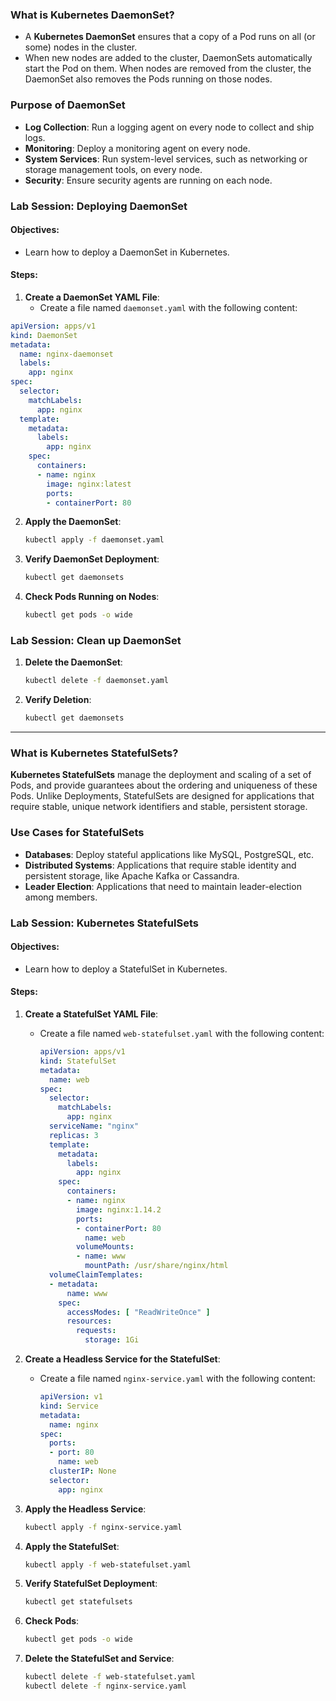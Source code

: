### What is  Kubernetes DaemonSet?

- A **Kubernetes DaemonSet** ensures that a copy of a Pod runs on all (or some) nodes in the cluster.
- When new nodes are added to the cluster, DaemonSets automatically start the Pod on them. When nodes are removed from the cluster, the DaemonSet also removes the Pods running on those nodes.

### Purpose of DaemonSet

- **Log Collection**: Run a logging agent on every node to collect and ship logs.
- **Monitoring**: Deploy a monitoring agent on every node.
- **System Services**: Run system-level services, such as networking or storage management tools, on every node.
- **Security**: Ensure security agents are running on each node.

### Lab Session: Deploying DaemonSet

#### Objectives:
- Learn how to deploy a DaemonSet in Kubernetes.

#### Steps:

1. **Create a DaemonSet YAML File**:
   - Create a file named `daemonset.yaml` with the following content:
```yaml
apiVersion: apps/v1
kind: DaemonSet
metadata:
  name: nginx-daemonset
  labels:
    app: nginx
spec:
  selector:
    matchLabels:
      app: nginx
  template:
    metadata:
      labels:
        app: nginx
    spec:
      containers:
      - name: nginx
        image: nginx:latest
        ports:
        - containerPort: 80
 ```

2. **Apply the DaemonSet**:
   ```bash
   kubectl apply -f daemonset.yaml
   ```

3. **Verify DaemonSet Deployment**:
   ```bash
   kubectl get daemonsets
   ```

4. **Check Pods Running on Nodes**:
   ```bash
   kubectl get pods -o wide
   ```

### Lab Session: Clean up DaemonSet

1. **Delete the DaemonSet**:
   ```bash
   kubectl delete -f daemonset.yaml
   ```

2. **Verify Deletion**:
   ```bash
   kubectl get daemonsets
   ```

---

### What is Kubernetes StatefulSets?

**Kubernetes StatefulSets** manage the deployment and scaling of a set of Pods, and provide guarantees about the ordering and uniqueness of these Pods. Unlike Deployments, StatefulSets are designed for applications that require stable, unique network identifiers and stable, persistent storage.

### Use Cases for StatefulSets

- **Databases**: Deploy stateful applications like MySQL, PostgreSQL, etc.
- **Distributed Systems**: Applications that require stable identity and persistent storage, like Apache Kafka or Cassandra.
- **Leader Election**: Applications that need to maintain leader-election among members.

### Lab Session: Kubernetes StatefulSets

#### Objectives:
- Learn how to deploy a StatefulSet in Kubernetes.

#### Steps:

1. **Create a StatefulSet YAML File**:
   - Create a file named `web-statefulset.yaml` with the following content:
     ```yaml
     apiVersion: apps/v1
     kind: StatefulSet
     metadata:
       name: web
     spec:
       selector:
         matchLabels:
           app: nginx
       serviceName: "nginx"
       replicas: 3
       template:
         metadata:
           labels:
             app: nginx
         spec:
           containers:
           - name: nginx
             image: nginx:1.14.2
             ports:
             - containerPort: 80
               name: web
             volumeMounts:
             - name: www
               mountPath: /usr/share/nginx/html
       volumeClaimTemplates:
       - metadata:
           name: www
         spec:
           accessModes: [ "ReadWriteOnce" ]
           resources:
             requests:
               storage: 1Gi
     ```

2. **Create a Headless Service for the StatefulSet**:
   - Create a file named `nginx-service.yaml` with the following content:
     ```yaml
     apiVersion: v1
     kind: Service
     metadata:
       name: nginx
     spec:
       ports:
       - port: 80
         name: web
       clusterIP: None
       selector:
         app: nginx
     ```

3. **Apply the Headless Service**:
   ```bash
   kubectl apply -f nginx-service.yaml
   ```

4. **Apply the StatefulSet**:
   ```bash
   kubectl apply -f web-statefulset.yaml
   ```

5. **Verify StatefulSet Deployment**:
   ```bash
   kubectl get statefulsets
   ```

6. **Check Pods**:
   ```bash
   kubectl get pods -o wide
   ```

7. **Delete the StatefulSet and Service**:
   ```bash
   kubectl delete -f web-statefulset.yaml
   kubectl delete -f nginx-service.yaml
   ```
